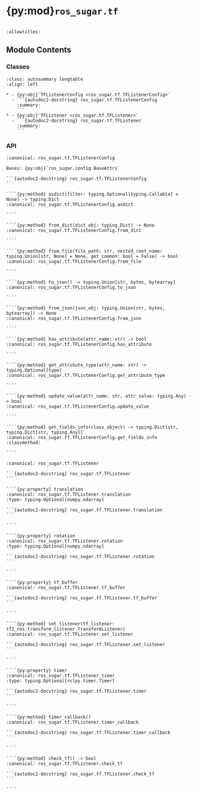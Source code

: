 # {py:mod}`ros_sugar.tf`

```{py:module} ros_sugar.tf
```

```{autodoc2-docstring} ros_sugar.tf
:allowtitles:
```

## Module Contents

### Classes

````{list-table}
:class: autosummary longtable
:align: left

* - {py:obj}`TFListenerConfig <ros_sugar.tf.TFListenerConfig>`
  - ```{autodoc2-docstring} ros_sugar.tf.TFListenerConfig
    :summary:
    ```
* - {py:obj}`TFListener <ros_sugar.tf.TFListener>`
  - ```{autodoc2-docstring} ros_sugar.tf.TFListener
    :summary:
    ```
````

### API

`````{py:class} TFListenerConfig
:canonical: ros_sugar.tf.TFListenerConfig

Bases: {py:obj}`ros_sugar.config.BaseAttrs`

```{autodoc2-docstring} ros_sugar.tf.TFListenerConfig
```

````{py:method} asdict(filter: typing.Optional[typing.Callable] = None) -> typing.Dict
:canonical: ros_sugar.tf.TFListenerConfig.asdict

````

````{py:method} from_dict(dict_obj: typing.Dict) -> None
:canonical: ros_sugar.tf.TFListenerConfig.from_dict

````

````{py:method} from_file(file_path: str, nested_root_name: typing.Union[str, None] = None, get_common: bool = False) -> bool
:canonical: ros_sugar.tf.TFListenerConfig.from_file

````

````{py:method} to_json() -> typing.Union[str, bytes, bytearray]
:canonical: ros_sugar.tf.TFListenerConfig.to_json

````

````{py:method} from_json(json_obj: typing.Union[str, bytes, bytearray]) -> None
:canonical: ros_sugar.tf.TFListenerConfig.from_json

````

````{py:method} has_attribute(attr_name: str) -> bool
:canonical: ros_sugar.tf.TFListenerConfig.has_attribute

````

````{py:method} get_attribute_type(attr_name: str) -> typing.Optional[type]
:canonical: ros_sugar.tf.TFListenerConfig.get_attribute_type

````

````{py:method} update_value(attr_name: str, attr_value: typing.Any) -> bool
:canonical: ros_sugar.tf.TFListenerConfig.update_value

````

````{py:method} get_fields_info(class_object) -> typing.Dict[str, typing.Dict[str, typing.Any]]
:canonical: ros_sugar.tf.TFListenerConfig.get_fields_info
:classmethod:

````

`````

`````{py:class} TFListener(tf_config: typing.Optional[ros_sugar.tf.TFListenerConfig] = None, node_name: str = '')
:canonical: ros_sugar.tf.TFListener

```{autodoc2-docstring} ros_sugar.tf.TFListener
```

````{py:property} translation
:canonical: ros_sugar.tf.TFListener.translation
:type: typing.Optional[numpy.ndarray]

```{autodoc2-docstring} ros_sugar.tf.TFListener.translation
```

````

````{py:property} rotation
:canonical: ros_sugar.tf.TFListener.rotation
:type: typing.Optional[numpy.ndarray]

```{autodoc2-docstring} ros_sugar.tf.TFListener.rotation
```

````

````{py:property} tf_buffer
:canonical: ros_sugar.tf.TFListener.tf_buffer

```{autodoc2-docstring} ros_sugar.tf.TFListener.tf_buffer
```

````

````{py:method} set_listener(tf_listener: tf2_ros.transform_listener.TransformListener)
:canonical: ros_sugar.tf.TFListener.set_listener

```{autodoc2-docstring} ros_sugar.tf.TFListener.set_listener
```

````

````{py:property} timer
:canonical: ros_sugar.tf.TFListener.timer
:type: typing.Optional[rclpy.timer.Timer]

```{autodoc2-docstring} ros_sugar.tf.TFListener.timer
```

````

````{py:method} timer_callback()
:canonical: ros_sugar.tf.TFListener.timer_callback

```{autodoc2-docstring} ros_sugar.tf.TFListener.timer_callback
```

````

````{py:method} check_tf() -> bool
:canonical: ros_sugar.tf.TFListener.check_tf

```{autodoc2-docstring} ros_sugar.tf.TFListener.check_tf
```

````

`````

